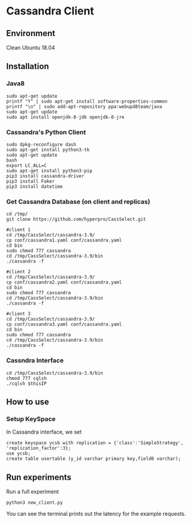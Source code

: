 # Cassandra Client

## Environment
Clean Ubuntu 18.04

## Installation
### Java8

    sudo apt-get update
    printf "Y" | sudo apt-get install software-properties-common
    printf "\n" | sudo add-apt-repository ppa:webupd8team/java
    sudo apt-get update
    sudo apt install openjdk-8-jdk openjdk-8-jre

### Cassandra's Python Client
    sudo dpkg-reconfigure dash
    sudo apt-get install python3-tk
    sudo apt-get update
    bash
    export LC_ALL=C
    sudo apt-get install python3-pip
    pip3 install cassandra-driver
    pip3 install Faker
    pip3 install datetime
  
### Get Cassandra Database (on client and replicas)
    cd /tmp/
    git clone https://github.com/hyperpro/CassSelect.git
    
    #client 1
    cd /tmp/CassSelect/cassandra-3.9/
    cp conf/cassandra1.yaml conf/cassandra.yaml
    cd bin
    sudo chmod 777 cassandra
    cd /tmp/CassSelect/cassandra-3.9/bin
    ./cassandra -f

    #client 2
    cd /tmp/CassSelect/cassandra-3.9/
    cp conf/cassandra2.yaml conf/cassandra.yaml
    cd bin
    sudo chmod 777 cassandra
    cd /tmp/CassSelect/cassandra-3.9/bin
    ./cassandra -f
    
    #client 3
    cd /tmp/CassSelect/cassandra-3.9/
    cp conf/cassandra3.yaml conf/cassandra.yaml
    cd bin
    sudo chmod 777 cassandra
    cd /tmp/CassSelect/cassandra-3.9/bin
    ./cassandra -f

### Cassndra Interface
    cd /tmp/CassSelect/cassandra-3.9/bin
    chmod 777 cqlsh
    ./cqlsh $thisIP 


## How to use

### Setup KeySpace
In Cassandra interface, we set

    create keyspace ycsb with replication = {'class':'SimpleStrategy', 'replication_factor':3};
    use ycsb;
    create table usertable (y_id varchar primary key,field0 varchar);


## Run experiments

Run a full experiment

    python3 new_client.py
    
You can see the terminal prints out the latency for the example requests.



